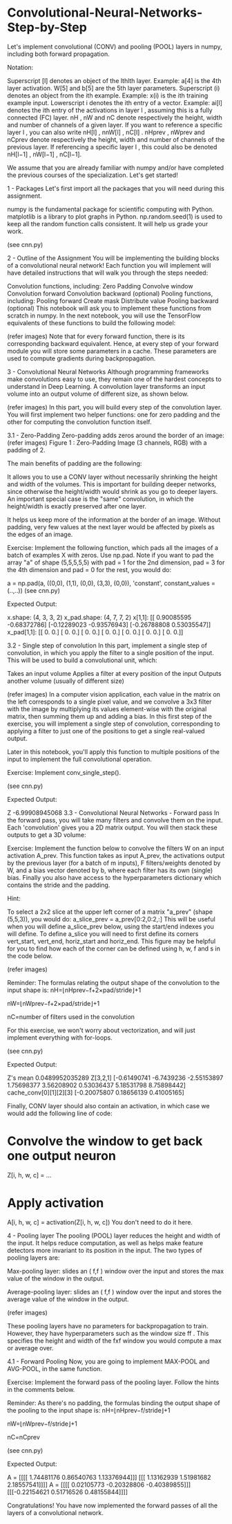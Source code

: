 # Convolutional-Neural-Networks-Step-by-Step
Let's implement convolutional (CONV) and pooling (POOL) layers in numpy, including both forward propagation.

Notation:

Superscript  [l]  denotes an object of the  lthlth  layer.
Example:  a[4]  is the  4th  layer activation.  W[5]  and  b[5]  are the  5th  layer parameters.
Superscript  (i)  denotes an object from the  ith  example.
Example:  x(i)  is the  ith  training example input.
Lowerscript  i  denotes the  ith  entry of a vector.
Example:  ai[l]  denotes the  ith  entry of the activations in layer  l , assuming this is a fully connected (FC) layer.
nH ,  nW  and nC  denote respectively the height, width and number of channels of a given layer. If you want to reference a specific layer  l , you can also write  nH[l] ,  nnW[l] ,  nC[l] .
nHprev ,  nWprev  and  nCprev  denote respectively the height, width and number of channels of the previous layer. If referencing a specific layer  l , this could also be denoted  nH[l−1] ,  nW[l−1] ,  nC[l−1].

We assume that you are already familiar with numpy and/or have completed the previous courses of the specialization. Let's get started!

1 - Packages
Let's first import all the packages that you will need during this assignment.

numpy is the fundamental package for scientific computing with Python.
matplotlib is a library to plot graphs in Python.
np.random.seed(1) is used to keep all the random function calls consistent. It will help us grade your work.

(see cnn.py)

2 - Outline of the Assignment
You will be implementing the building blocks of a convolutional neural network! Each function you will implement will have detailed instructions that will walk you through the steps needed:

Convolution functions, including:
Zero Padding
Convolve window
Convolution forward
Convolution backward (optional)
Pooling functions, including:
Pooling forward
Create mask
Distribute value
Pooling backward (optional)
This notebook will ask you to implement these functions from scratch in numpy. In the next notebook, you will use the TensorFlow equivalents of these functions to build the following model:

(refer images)
Note that for every forward function, there is its corresponding backward equivalent. Hence, at every step of your forward module you will store some parameters in a cache. These parameters are used to compute gradients during backpropagation.

3 - Convolutional Neural Networks
Although programming frameworks make convolutions easy to use, they remain one of the hardest concepts to understand in Deep Learning. A convolution layer transforms an input volume into an output volume of different size, as shown below.

(refer images)
In this part, you will build every step of the convolution layer. You will first implement two helper functions: one for zero padding and the other for computing the convolution function itself.

3.1 - Zero-Padding
Zero-padding adds zeros around the border of an image: (refer images)
Figure 1 : Zero-Padding
Image (3 channels, RGB) with a padding of 2.

The main benefits of padding are the following:

It allows you to use a CONV layer without necessarily shrinking the height and width of the volumes. This is important for building deeper networks, since otherwise the height/width would shrink as you go to deeper layers. An important special case is the "same" convolution, in which the height/width is exactly preserved after one layer.

It helps us keep more of the information at the border of an image. Without padding, very few values at the next layer would be affected by pixels as the edges of an image.

Exercise: Implement the following function, which pads all the images of a batch of examples X with zeros. Use np.pad. Note if you want to pad the array "a" of shape  (5,5,5,5,5)  with pad = 1 for the 2nd dimension, pad = 3 for the 4th dimension and pad = 0 for the rest, you would do:

a = np.pad(a, ((0,0), (1,1), (0,0), (3,3), (0,0)), 'constant', constant_values = (..,..))
(see cnn.py)

Expected Output:

x.shape:	(4, 3, 3, 2)
x_pad.shape:	(4, 7, 7, 2)
x[1,1]:	[[ 0.90085595 -0.68372786] [-0.12289023 -0.93576943] [-0.26788808 0.53035547]]
x_pad[1,1]:	[[ 0. 0.] [ 0. 0.] [ 0. 0.] [ 0. 0.] [ 0. 0.] [ 0. 0.] [ 0. 0.]]


3.2 - Single step of convolution
In this part, implement a single step of convolution, in which you apply the filter to a single position of the input. This will be used to build a convolutional unit, which:

Takes an input volume
Applies a filter at every position of the input
Outputs another volume (usually of different size) 

(refer images)
In a computer vision application, each value in the matrix on the left corresponds to a single pixel value, and we convolve a 3x3 filter with the image by multiplying its values element-wise with the original matrix, then summing them up and adding a bias. In this first step of the exercise, you will implement a single step of convolution, corresponding to applying a filter to just one of the positions to get a single real-valued output.

Later in this notebook, you'll apply this function to multiple positions of the input to implement the full convolutional operation.

Exercise: Implement conv_single_step().

(see cnn.py)

Expected Output:

Z	-6.99908945068
3.3 - Convolutional Neural Networks - Forward pass
In the forward pass, you will take many filters and convolve them on the input. Each 'convolution' gives you a 2D matrix output. You will then stack these outputs to get a 3D volume:

Exercise: Implement the function below to convolve the filters W on an input activation A_prev. This function takes as input A_prev, the activations output by the previous layer (for a batch of m inputs), F filters/weights denoted by W, and a bias vector denoted by b, where each filter has its own (single) bias. Finally you also have access to the hyperparameters dictionary which contains the stride and the padding.

Hint:

To select a 2x2 slice at the upper left corner of a matrix "a_prev" (shape (5,5,3)), you would do:
a_slice_prev = a_prev[0:2,0:2,:]
This will be useful when you will define a_slice_prev below, using the start/end indexes you will define.
To define a_slice you will need to first define its corners vert_start, vert_end, horiz_start and horiz_end. This figure may be helpful for you to find how each of the corner can be defined using h, w, f and s in the code below.

(refer images)

Reminder: The formulas relating the output shape of the convolution to the input shape is:
nH=⌊nHprev−f+2×pad/stride⌋+1
 
nW=⌊nWprev−f+2×pad/stride⌋+1
 
nC=number of filters used in the convolution
 
For this exercise, we won't worry about vectorization, and will just implement everything with for-loops.

(see cnn.py)

Expected Output:

Z's mean	0.0489952035289
Z[3,2,1]	[-0.61490741 -6.7439236 -2.55153897 1.75698377 3.56208902 0.53036437 5.18531798 8.75898442]
cache_conv[0][1][2][3]	[-0.20075807 0.18656139 0.41005165]


Finally, CONV layer should also contain an activation, in which case we would add the following line of code:

# Convolve the window to get back one output neuron
Z[i, h, w, c] = ...
# Apply activation
A[i, h, w, c] = activation(Z[i, h, w, c])
You don't need to do it here.

4 - Pooling layer
The pooling (POOL) layer reduces the height and width of the input. It helps reduce computation, as well as helps make feature detectors more invariant to its position in the input. The two types of pooling layers are:

Max-pooling layer: slides an ( f,f ) window over the input and stores the max value of the window in the output.

Average-pooling layer: slides an ( f,f ) window over the input and stores the average value of the window in the output.

(refer images)

These pooling layers have no parameters for backpropagation to train. However, they have hyperparameters such as the window size  ff . This specifies the height and width of the fxf window you would compute a max or average over.

4.1 - Forward Pooling
Now, you are going to implement MAX-POOL and AVG-POOL, in the same function.

Exercise: Implement the forward pass of the pooling layer. Follow the hints in the comments below.

Reminder: As there's no padding, the formulas binding the output shape of the pooling to the input shape is:
nH=⌊nHprev−f/stride⌋+1
 
nW=⌊nWprev−f/stride⌋+1
 
nC=nCprev

(see cnn.py)

Expected Output:

A =	[[[[ 1.74481176 0.86540763 1.13376944]]] [[[ 1.13162939 1.51981682 2.18557541]]]]
A =	[[[[ 0.02105773 -0.20328806 -0.40389855]]] [[[-0.22154621 0.51716526 0.48155844]]]]

Congratulations! You have now implemented the forward passes of all the layers of a convolutional network.





